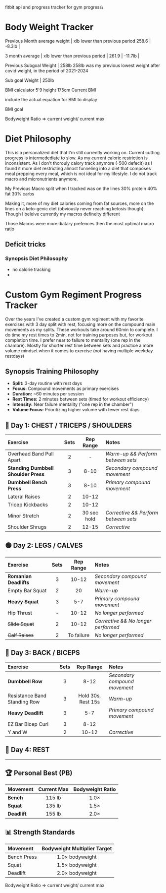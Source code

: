fitbit api and progress tracker for gym progress\

# Body Weight Tracker

Previous Month average weight | xlb lower than previous period
258.6 | -8.3lb |

3 month average | xlb lower than previous period
| 261.9 | -11.7lb |

Previous Subgoal Weight | 258lb
258lb was my previous lowest weight after covid weight, in the period of 2021-2024

Sub goal Weight | 250lb

BMI calculator
5'9 height
175cm
Current BMI

include the actual equation for BMI to display

BMI goal

Bodyweight Ratio => current weight/ current max

# Diet Philosophy

This is a personalized diet that I'm still currently working on. Current cutting progress is intermedediate to slow. As my current caloric restriction is inconsistent.
As I don't thorouly calory track anymore (-500 defecit) as I found it more diet restricting almost funneling into a diet that composes meal prepping every meal, which is not ideal for my lifestyle. I do not track macro and micronutrients anymore.

My Previous Macro split when I tracked was on the lines
30% protein
40% fat
30% carbs

Making it, more of my diet calories coming from fat sources, more on the lines on a keto-genic diet (obviously never reaching ketosis though). Though I beleive currently my macros definelty different

Those Macros were more diatary prefences then
the most optimal macro ratio

## Deficit tricks

### Synopsis Diet Philosophy

- no calorie tracking
-

# Custom Gym Regiment Progress Tracker

Over the years I've created a custom gym regiment with my favorite exercises with 3 day split with rest, focusing more on the compound main
movements as my splits. These workouts take around 60min to complete. I do time my rest times to 2min, not for training purposes but, for workout completion time.
I prefer near to failure to mentality (one rep in the chambre). Mostly for shorter rest time between sets and practice a more volume mindset
when it comes to exercise (not having multiple weekday restdays)

## Synopsis Training Philosophy

- **Split:** 3-day routine with rest days
- **Focus:** Compound movements as primary exercises
- **Duration:** ~60 minutes per session
- **Rest Times:** 2 minutes between sets (timed for workout efficiency)
- **Intensity:** Near failure mentality ("one rep in the chamber")
- **Volume Focus:** Prioritizing higher volume with fewer rest days

## 🔴 Day 1: CHEST / TRICEPS / SHOULDERS

| Exercise                             | Sets |  Rep Range  | Notes                                |
| :----------------------------------- | :--: | :---------: | :----------------------------------- |
| Overhead Band Pull Apart             |  2   |      -      | _Warm-up && Perform between sets_    |
| **Standing Dumbbell Shoulder Press** |  3   |    8-10     | _Secondary compound movement_        |
| **Dumbbell Bench Press**             |  3   |    8-10     | _Primary compound movement_          |
| Lateral Raises                       |  2   |    10-12    |                                      |
| Tricep Kickbacks                     |  2   |    10-12    |                                      |
| Minor Stretch                        |  2   | 30 sec hold | _Corrective && Perform between sets_ |
| Shoulder Shrugs                      |  2   |    12-15    | _Corrective_                         |

## 🟢 Day 2: LEGS / CALVES

| Exercise               | Sets | Rep Range  | Notes                               |
| :--------------------- | :--: | :--------: | :---------------------------------- |
| **Romanian Deadlifts** |  3   |   10-12    | _Secondary compound movement_       |
| Empty Bar Squat        |  2   |     20     | _Warm-up_                           |
| **Heavy Squat**        |  3   |    5-7     | _Primary compound movement_         |
| ~~Hip Thrust~~         |  -   |   10-12    | _No longer performed_               |
| ~~Slide Squat~~        |  2   |   10-12    | _Corrective && No longer performed_ |
| ~~Calf Raises~~        |  2   | To failure | _No longer performed_               |

## 🔵 Day 3: BACK / BICEPS

| Exercise                     | Sets |     Rep Range      | Notes                         |
| :--------------------------- | :--: | :----------------: | :---------------------------- |
| **Dumbbell Row**             |  3   |        8-12        | _Secondary compound movement_ |
| Resistance Band Standing Row |  3   | Hold 30s, Rest 15s | _Warm-up_                     |
| **Heavy Deadlift**           |  3   |        5-7         | _Primary compound movement_   |
| EZ Bar Bicep Curl            |  3   |        8-12        |                               |
| Y and W                      |  2   |       10-12        | _Corrective_                  |

## 🔄 Day 4: REST

---

## 🏆 Personal Best (PB)

| Movement     | Current Max | Bodyweight Ratio |
| :----------- | :---------: | :--------------: |
| **Bench**    |   115 lb    |       1.0×       |
| **Squat**    |   135 lb    |       1.5×       |
| **Deadlift** |   155 lb    |       2.0×       |

## 📊 Strength Standards

| Movement    | Bodyweight Multiplier Target |
| :---------- | :--------------------------: |
| Bench Press |       1.0× bodyweight        |
| Squat       |       1.5× bodyweight        |
| Deadlift    |       2.0× bodyweight        |

Bodyweight Ratio => current weight/ current max
